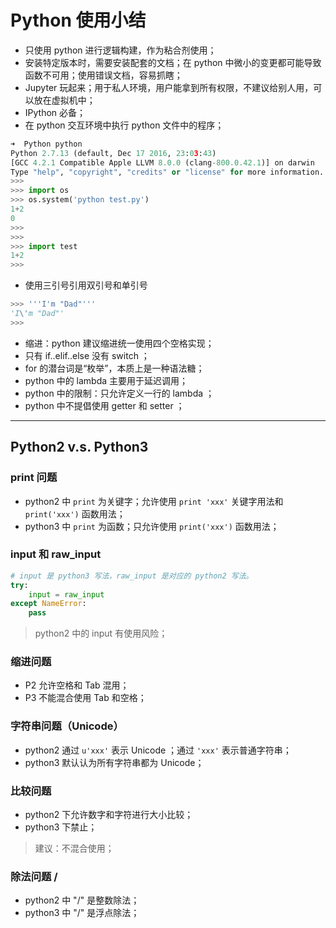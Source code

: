 # Python 使用小结

- 只使用 python 进行逻辑构建，作为粘合剂使用；
- 安装特定版本时，需要安装配套的文档；在 python 中微小的变更都可能导致函数不可用；使用错误文档，容易抓瞎；
- Jupyter 玩起来；用于私人环境，用户能拿到所有权限，不建议给别人用，可以放在虚拟机中；
- IPython 必备；
-  在 python 交互环境中执行 python 文件中的程序；

```python
➜  Python python
Python 2.7.13 (default, Dec 17 2016, 23:03:43)
[GCC 4.2.1 Compatible Apple LLVM 8.0.0 (clang-800.0.42.1)] on darwin
Type "help", "copyright", "credits" or "license" for more information.
>>>
>>> import os
>>> os.system('python test.py')
1+2
0
>>>
>>>
>>> import test
1+2
>>>
```

- 使用三引号引用双引号和单引号

```python
>>> '''I'm "Dad"'''
'I\'m "Dad"'
>>>
```

- 缩进：python 建议缩进统一使用四个空格实现；
- 只有 if..elif..else 没有 switch ；
- for 的潜台词是“枚举”，本质上是一种语法糖；
- python 中的 lambda 主要用于延迟调用；
- python 中的限制：只允许定义一行的 lambda ；
- python 中不提倡使用 getter 和 setter ；


----------


## Python2 v.s. Python3 

### print 问题

- python2 中 `print` 为关键字；允许使用 `print 'xxx'` 关键字用法和 `print('xxx')` 函数用法；
- python3 中 `print` 为函数；只允许使用 `print('xxx')` 函数用法；

### input 和 raw_input

```python
# input 是 python3 写法，raw_input 是对应的 python2 写法。
try:
    input = raw_input
except NameError:
    pass
```

> python2 中的 input 有使用风险；

### 缩进问题

- P2 允许空格和 Tab 混用；
- P3 不能混合使用 Tab 和空格；

### 字符串问题（Unicode）

- python2 通过 `u'xxx'` 表示 Unicode ；通过 `'xxx'` 表示普通字符串；
- python3 默认认为所有字符串都为 Unicode；

### 比较问题

- python2 下允许数字和字符进行大小比较；
- python3 下禁止；

> 建议：不混合使用；

### 除法问题 /

- python2 中 "/" 是整数除法；
- python3 中 "/" 是浮点除法；







